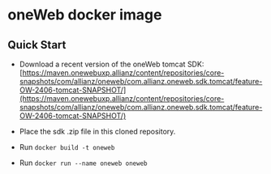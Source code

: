 # oneWeb docker image

## Quick Start

* Download a recent version of the oneWeb tomcat SDK:
[https://maven.onewebuxp.allianz/content/repositories/core-snapshots/com/allianz/oneweb/com.allianz.oneweb.sdk.tomcat/feature-OW-2406-tomcat-SNAPSHOT/](https://maven.onewebuxp.allianz/content/repositories/core-snapshots/com/allianz/oneweb/com.allianz.oneweb.sdk.tomcat/feature-OW-2406-tomcat-SNAPSHOT/)

* Place the sdk .zip file in this cloned repository.

* Run `docker build -t oneweb`

* Run `docker run --name oneweb oneweb`
